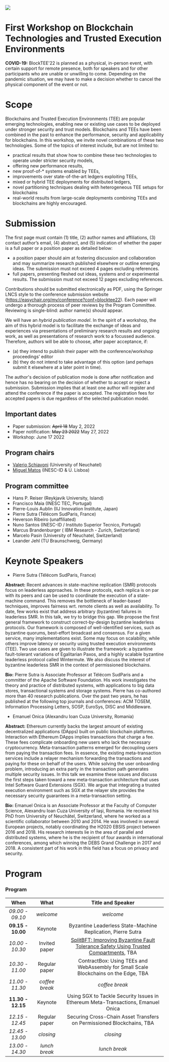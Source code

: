 [![](https://www.discotec.org/2022/discotec2022-banner.jpeg)](https://www.discotec.org/2022/)

# First Workshop on Blockchain Technologies and Trusted Execution Environments


**COVID-19:** BlockTEE'22 is planned as a physical, in-person event, with certain support for remote presence, both for speakers and for other participants who are unable or unwilling to come. Depending on the 
pandemic situation, we may have to make a decision whether to cancel the physical component of the event or not.


# Scope

Blockchains and Trusted Execution Environments (TEE) are popular emerging technologies, enabling new or existing use cases to be deployed under stronger security and trust models. Blockchains and TEEs have been combined in the past to enhance the performance, security and applicability for blockchains. In this workshop, we invite novel combinations of these two technologies. Some of the topics of interest include, but are not limited to:
* practical results that show how to combine these two technologies to operate under stricter security models, 
* offering new performance results, 
* new proof-of-* systems enabled by TEEs, 
* improvements over state-of-the-art ledgers exploiting TEEs, 
* mixed or hybrid TEE deployments for distributed ledgers, 
* novel partitioning techniques dealing with heterogeneous TEE setups for blockchains
* real-world results from large-scale deployments combining TEEs and blockchains are highly encouraged.

# Submission

The first page must contain (1) title, (2) author names and affiliations, (3) contact author’s email, (4) abstract, and (5) indication of whether the paper is a full paper or a position paper as detailed below:

- a position paper should aim at fostering discussion and collaboration and may summarize research published elsewhere or outline emerging ideas. The submission must not exceed 4 pages excluding references. 
- full papers, presenting fleshed out ideas, systems and or experimental results. The submission must not exceed 12 pages excluding references.  


Contributions should be submitted electronically as PDF, using the Springer LNCS style to the conference submission website (https://easychair.org/my/conference?conf=blocktee22). Each paper will undergo a thorough process of peer reviews by the Program Committee. 
Reviewing is single-blind: author name(s) should appear. 


We will have an *hybrid publication model*.
In the spirit of a workshop, the aim of this hybrid model is to facilitate the exchange of ideas and experiences via presentations of preliminary research results and ongoing work, as well as presentations of research work to a focussed audience.
Therefore, authors will be able to choose, after paper acceptance, if:
* (a) they intend to publish their paper with the conference/workshop proceedings’ editor 
* (b) they do not intend to take advantage of this option (and perhaps submit it elsewhere at a later point in time). 
 
The author's decision of publication mode is done after notification and hence has no bearing on the decision of whether to accept or reject a submission.
Submission implies that at least one author will register and attend the conference if the paper is accepted.
The registration fees for accepted papers is due regardless of the selected publication model.


## Important dates

 * Paper submission: ~~April 18~~ May 2, 2022
 * Paper notification: ~~May 23 2022~~ May 27, 2022
 * Workshop: June 17 2022

## Program chairs
* [Valerio Schiavoni]() (University of Neuchatel)
* [Miguel Matos]() (INESC-ID & U. Lisboa)

## Program committee
 * Hans P. Reiser (Reykjavik University, Island)
 * Francisco Maia (INESC TEC, Portugal)
 * Pierre-Louis Aublin (IIJ Innovation Institute, Japan)
 * Pierre Sutra (Télécom SudParis, France)
 * Heverson Ribeiro (unaffiliated)
 * Nuno Santos (INESC-ID / Instituto Superior Tecnico, Portugal)
 * Marcus	Brandenburger (	IBM Research - Zurich, Switzerland)
 * Marcelo Pasin (University of Neuchatel, Switzerland)
 * Leander	Jehl (TU Braunschweig, Germany)

# Keynote Speakers
 * Pierre Sutra (Télécom SudParis, France)

**Abstract:**
Recent advances in state-machine replication (SMR) protocols focus on leaderless approaches. In these protocols, each replica is on par with its peers and can be used to coordinate the execution of a state-machine command. This removes the bottleneck of leader-based techniques, improves fairness wrt. remote clients as well as availability. To date, few works exist that address arbitrary (byzantine) failures in leaderless SMR. In this talk, we try to bridge this gap. We propose the first general framework to construct correct-by-design byzantine leaderless protocols. Our framework is composed of well-identified services, such as byzantine quorums, best-effort broadcast and consensus. For a given service, many implementations exist. Some may focus on scalability, while others improve latency or security using trusted execution environments (TEE). Two use cases are given to illustrate the framework: a byzantine fault-tolerant variations of Egalitarian Paxos, and a highly scalable byzantine leaderless protocol called Wintermute. We also discuss the interest of byzantine leaderless SMR in the context of permissioned blockchains.

**Bio:**
Pierre Sutra is Associate Professor at Télécom SudParis and a committer of the Apache Software Foundation. His work investigates the theory and practice of distributed systems, with applications to big data stores, transactional systems and storage systems. Pierre has co-authored more than 40 research publications. Over the past two years, he has published at the following top journals and conferences: ACM TOSEM, Information Processing Letters, SOSP, EuroSys, DISC and Middleware.


 * Emanuel Onica (Alexandru Ioan Cuza University, Romania)

**Abstract:** 
Ethereum currently backs the largest amount of existing decentralized applications (DApps) built on public blockchain platforms. Interaction with Ethereum DApps implies transactions that charge a fee. These fees complicate onboarding new users who lack the necessary cryptocurrency. Meta-transaction patterns emerged for decoupling users from paying the transaction fees. In essence, the existing meta-transaction services include a relayer mechanism forwarding the transactions and paying for these on behalf of the users. While solving the user onboarding problem, introducing an extra party in the transaction path generates multiple security issues. In this talk we examine these issues and discuss the first steps taken toward a new meta-transaction architecture that uses Intel Software Guard Extensions (SGX). We argue that integrating a trusted execution environment such as SGX at the relayer site provides the necessary security guarantees in a meta-transaction setting.

**Bio:** 
Emanuel Onica is an Associate Professor at the Faculty of Computer Science, Alexandru Ioan Cuza University of Iaşi, Romania. He received his PhD from University of Neuchâtel, Switzerland, where he worked as a scientific collaborator between 2010 and 2014. He was involved in several European projects, notably coordinating the H2020 EBSIS project between 2016 and 2018. His research interests lie in the area of parallel and distributed systems, where he is the recipient of four awards in international conferences, among which winning the DEBS Grand Challenge in 2017 and 2018. A consistent part of his work in this field has a focus on privacy and security.



# Program
### Program

| When | What | Title and Speaker |
| :---: | :---: | :---: |
| *09.00 - 09.10* | *welcome* | *welcome* |
| **09.15 - 10.00** | Keynote   |  Byzantine Leaderless State-Machine Replication, Pierre Sutra  |
| *10.00 - 10.30* | Invited paper  |  [SplitBFT: Improving Byzantine Fault Tolerance Safety Using Trusted Compartments](https://arxiv.org/abs/2205.08938), TBA |
| *10.30 - 11.00* | Regular paper  |  ContractBox: Using TEEs and WebAssembly for Small Scale Blockchains on the Edge, TBA |
| *11.00 - 11.30* | *coffee break*  |  *coffee break* |
| **11.30 - 12.15** | Keynote   |   Using SGX to Tackle Security Issues in Ethereum Meta-Transactions, Emanuel Onica |
| *12.15 - 12.45* | Regular paper   |   Securing Cross-Chain Asset Transfers on Permissioned Blockchains, TBA |
| *12.45 - 13.00* | *closing*   |  *closing*   |
| *13.00 - 14.30* | *lunch break* | *lunch break*|
